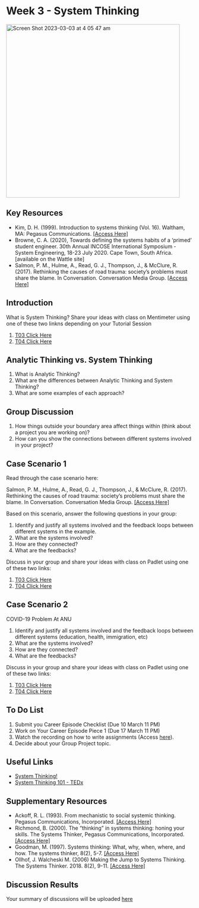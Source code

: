 # Week 3 - System Thinking
<img width="467" alt="Screen Shot 2023-03-03 at 4 05 47 am" src="https://user-images.githubusercontent.com/125527438/222500607-fef62132-305b-47ec-806f-40b496a237c1.png">

## Key Resources
* Kim, D. H. (1999). Introduction to systems thinking (Vol. 16). Waltham, MA: Pegasus Communications. [[Access Here]](https://static1.squarespace.com/static/535849dae4b0f67f52ae0568/t/5e42d6fbecf987525cb25dfc/1581438716299/Introduction+to+Systems+Thinking.pdf)
* Browne, C. A. (2020), Towards defining the systems habits of a ‘primed’ student engineer. 30th Annual INCOSE International Symposium - System Engineering, 18-23 July 2020. Cape Town, South Africa. [available on the Wattle site] 
* Salmon, P. M., Hulme, A., Read, G. J., Thompson, J., & McClure, R. (2017). Rethinking the causes of road trauma: society’s problems must share the blame. In Conversation. Conversation Media Group. [[Access Here]](https://theconversation.com/rethinking-the-causes-of-road-trauma-societys-problems-must-share-the-blame-82383)

## Introduction
What is System Thinking?
Share your ideas with class on Mentimeter using one of these two linkns depending on your Tutorial Session
1. [T03 Click Here](https://www.menti.com/4vzfo94tie)
2. [T04 Click Here](https://www.menti.com/xpcpkv3air)


## Analytic Thinking vs. System Thinking
1. What is Analytic Thinking?
2. What are the differences between Analytic Thinking and System Thinking?
3. What are some examples of each approach?


## Group Discussion
1. How things outside your boundary area affect things within (think about a project you are working on)?
2. How can you show the connections between different systems involved in your project? 


## Case Scenario 1
Read through the case scenario here:

Salmon, P. M., Hulme, A., Read, G. J., Thompson, J., & McClure, R. (2017). Rethinking the causes of road trauma: society’s problems must share the blame. In Conversation. Conversation Media Group. [[Access Here]](https://theconversation.com/rethinking-the-causes-of-road-trauma-societys-problems-must-share-the-blame-82383)

Based on this scenario, answer the following questions in your group:
1. Identify and justify all systems involved and the feedback loops between different systems in the example.
2. What are the systems involved?
3. How are they connected?
4. What are the feedbacks? 

Discuss in your group and share your ideas with class on Padlet using one of these two links:
1. [T03 Click Here](https://padlet.com/imanhosseini/SystemThinkingT03)
2. [T04 Click Here](https://padlet.com/imanhosseini/SystemThinkingT04)

## Case Scenario 2
COVID-19 Problem At ANU
1. Identify and justify all systems involved and the feedback loops between different systems (education, health, immigration, etc)
2. What are the systems involved?
3. How are they connected?
4. What are the feedbacks?

Discuss in your group and share your ideas with class on Padlet using one of these two links:
1. [T03 Click Here](https://padlet.com/imanhosseini/SystemThinkingT03)
2. [T04 Click Here](https://padlet.com/imanhosseini/SystemThinkingT04)


## To Do List
1. Submit you Career Episode Checklist (Due 10 March 11 PM)
2. Work on Your Career Episode Piece 1 (Due 17 March 11 PM)
3. Watch the recording on how to write assignments (Access [here](https://echo360.net.au/lesson/c61e0114-ef17-404d-956f-90a442cd630c/classroom#sortDirection=desc)).
4. Decide about your Group Project topic.

## Useful Links
* [System Thinking!](https://www.youtube.com/watch?v=GPW0j2Bo_eY)
* [System Thinking 101 - TEDx](https://www.youtube.com/watch?v=bNASybOzruM)

## Supplementary Resources 
* Ackoff, R. L. (1993). From mechanistic to social systemic thinking. Pegasus Communications, Incorporated. [[Access Here]](https://thesystemsthinker.com/wp-content/uploads/pdfs/220711pk.pdf)
* Richmond, B. (2000). The “thinking” in systems thinking: honing your skills. The Systems Thinker, Pegasus Communications, Incorporated. [[Access Here]](https://thesystemsthinker.com/wp-content/uploads/pdfs/110802pk.pdf)
* Goodman, M. (1997). Systems thinking: What, why, when, where, and how. The systems thinker, 8(2), 5-7. [[Access Here]](https://thesystemsthinker.com/wp-content/uploads/pdfs/080202pk.pdf)
* Ollhof, J. Walcheski M. (2006) Making the Jump to Systems Thinking. The Systems Thinker. 2018. 8(2), 9-11. [[Access Here]](https://thesystemsthinker.com/wp-content/uploads/pdfs/170502pk.pdf)

## Discussion Results
Your summary of discussions will be uploaded [here](padlet-1x76ja5naabvvum3.pdf)

